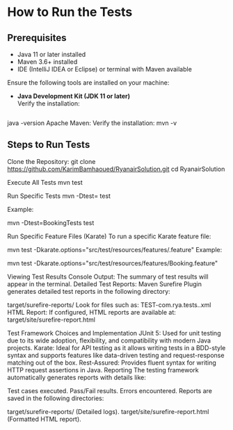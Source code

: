# How to Run the Tests

## Prerequisites
- Java 11 or later installed
- Maven 3.6+ installed
- IDE (IntelliJ IDEA or Eclipse) or terminal with Maven available

Ensure the following tools are installed on your machine:
- **Java Development Kit (JDK 11 or later)**  
  Verify the installation:
  ```bash
java -version
Apache Maven:
Verify the installation:
mvn -v

## Steps to Run Tests
Clone the Repository:
git clone https://github.com/KarimBamhaoued/RyanairSolution.git
cd RyanairSolution

Execute All Tests
mvn test

Run Specific Tests
mvn -Dtest=<TestClassName> test


Example:


mvn -Dtest=BookingTests test


Run Specific Feature Files (Karate)
To run a specific Karate feature file:


mvn test -Dkarate.options="src/test/resources/features/<FeatureFileName>.feature"
Example:

mvn test -Dkarate.options="src/test/resources/features/Booking.feature"




Viewing Test Results
Console Output: The summary of test results will appear in the terminal.
Detailed Test Reports: Maven Surefire Plugin generates detailed test reports in the following directory:

 
target/surefire-reports/
Look for files such as:
TEST-com.rya.tests.<ClassName>.xml
HTML Report: If configured, HTML reports are available at:
target/site/surefire-report.html




Test Framework Choices and Implementation
JUnit 5: Used for unit testing due to its wide adoption, flexibility, and compatibility with modern Java projects.
Karate: Ideal for API testing as it allows writing tests in a BDD-style syntax and supports features like data-driven testing and request-response matching out of the box.
Rest-Assured: Provides fluent syntax for writing HTTP request assertions in Java.
Reporting
The testing framework automatically generates reports with details like:

Test cases executed.
Pass/Fail results.
Errors encountered.
Reports are saved in the following directories:

target/surefire-reports/ (Detailed logs).
target/site/surefire-report.html (Formatted HTML report).



